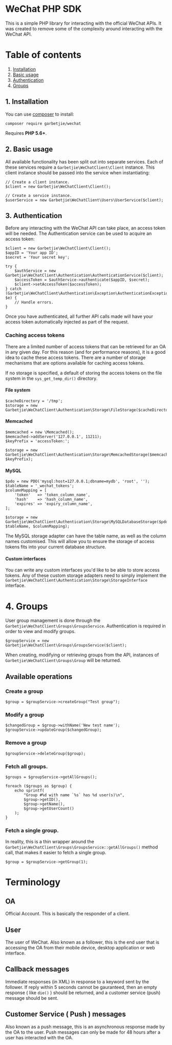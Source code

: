 # WeChat PHP SDK

This is a simple PHP library for interacting with the official WeChat APIs. It was created to remove some of the complexity
around interacting with the WeChat API.

# Table of contents

1. [Installation](#1-installation)
2. [Basic usage](#2-basic-usage)
3. [Authentication](#3-authentication)
4. [Groups](#4-groups)

## 1. Installation

You can use [composer](http://getcomposer.org) to install:

    composer require garbetjie/wechat

Requires **PHP 5.6+**.
    
## 2. Basic usage

All available functionality has been split out into separate services. Each of these services require a
`Garbetjie\WeChatClient\Client` instance. This client instance should be passed into the service when instantiating:

    // Create a client instance.
    $client = new Garbetjie\WeChatClient\Client();
     
    // Create a service instance.
    $userService = new Garbetjie\WeChatClient\Users\UserService($client);

## 3. Authentication

Before any interacting with the WeChat API can take place, an access token will be needed. The Authentication service
can be used to acquire an access token:

    $client = new Garbetjie\WeChatClient\Client();
    $appID = 'Your app ID';
    $secret = 'Your secret key';
     
    try {
        $authService = new Garbetjie\WeChatClient\Authentication\AuthenticationService($client);
        $accessToken = $authService->authenticate($appID, $secret);
        $client->setAccessToken($accessToken);
    } catch (Garbetjie\WeChatClient\Authentication\Exception\AuthenticationException $e) {
        // Handle errors.
    }
    
Once you have authenticated, all further API calls made will have your access token automatically injected as part of
the request.

### Caching access tokens

There are a limited number of access tokens that can be retrieved for an OA in any given day. For this reason (and for
performance reasons), it is a good idea to cache these access tokens. There are a number of storage mechanisms that are
options available for caching access tokens.

If no storage is specified, a default of storing the access tokens on the file system in the `sys_get_temp_dir()`
directory.

#### File system

    $cacheDirectory = '/tmp';
    $storage = new Garbetjie\WeChatClient\Authentication\Storage\FileStorage($cacheDirectory);

#### Memcached

    $memcached = new \Memcached();
    $memcached->addServer('127.0.0.1', 11211);
    $keyPrefix = 'accessToken:';
     
    $storage = new Garbetjie\WeChatClient\Authentication\Storage\MemcachedStorage($memcached, $keyPrefix);

#### MySQL

    $pdo = new PDO('mysql:host=127.0.0.1;dbname=mydb', 'root', '');
    $tableName = '_wechat_tokens';
    $columnMapping = [
        'token'   => 'token_column_name',
        'hash'    => 'hash_column_name',
        'expires' => 'expiry_column_name',
    ];
    
    $storage = new Garbetjie\WeChatClient\Authentication\Storage\MySQLDatabaseStorage($pdo, $tableName, $columnMapping);
    
The MySQL storage adapter can have the table name, as well as the column names customised. This will allow you to ensure
the storage of access tokens fits into your current database structure.

#### Custom interfaces

You can write any custom interfaces you'd like to be able to store access tokens. Any of these custom storage adapters
need to simply implement the `Garbetjie\WeChatClient\Authentication\Storage\StorageInterface` interface.


# 4. Groups

User group management is done through the `Garbetjie\WeChatClient\Groups\GroupsService`. Authentication is required in
order to view and modify groups.

    $groupService = new Garbetjie\WeChatClient\Groups\GroupsService($client);

When creating, modifying or retrieving groups from the API, instances of `Garbetjie\WeChatClient\Groups\Group` will be
returned.

## Available operations

### Create a group

    $group = $groupService->createGroup("Test group");

### Modify a group

    $changedGroup = $group->withName('New test name');
    $groupService->updateGroup($changedGroup);
    
### Remove a group
    
    $groupService->deleteGroup($group);

### Fetch all groups.

    $groups = $groupService->getAllGroups();
    
    foreach ($groups as $group) {
        echo sprintf(
            "Group #%d with name `%s` has %d user(s)\n",
            $group->getID(),
            $group->getName(),
            $group->getUserCount()
        );
    }

### Fetch a single group.

In reality, this is a thin wrapper around the `Garbetjie\WeChatClient\Groups\GroupsService::getAllGroups()` method call,
that makes it easier to fetch a single group.

    $group = $groupService->getGroup(1);

# Terminology

## OA

Official Account. This is basically the responder of a client.

## User

The user of WeChat. Also known as a follower, this is the end user that is accessing the OA from their mobile device, desktop application or web interface.

## Callback messages

Immediate responses (in XML) in response to a keyword sent by the follower. If reply within 5 seconds cannot be gauranteed, then an empty response ( like `die()` ) should be returned, and a customer service (push) message should be sent.

## Customer Service ( Push ) messages

Also known as a push message, this is an asynchronous response made by the OA to the user. Push messages can only be made for 48 hours after a user has interacted with the OA.
